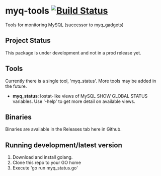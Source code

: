 myq-tools [![Build Status](https://travis-ci.org/jayjanssen/myq-tools.svg?branch=master)](https://travis-ci.org/jayjanssen/myq-tools)
=========

Tools for monitoring MySQL (successor to myq_gadgets)

Project Status
---------------
This package is under development and not in a prod release yet.

Tools
-----
Currently there is a single tool, 'myq_status'.  More tools may be added in the future.

* **myq_status**: Iostat-like views of MySQL SHOW GLOBAL STATUS variables.  Use '-help' to get more detail on available views.

Binaries
--------
Binaries are available in the Releases tab here in Github. 

Running development/latest version
----------------------------------
1. Download and install golang.
1. Clone this repo to your GO home
1. Execute 'go run myq_status.go'


